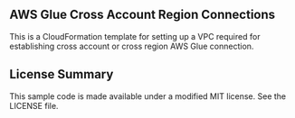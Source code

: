 ## AWS Glue Cross Account Region Connections

This is a CloudFormation template for setting up a VPC required for establishing cross account or cross region AWS Glue connection. 

## License Summary

This sample code is made available under a modified MIT license. See the LICENSE file.
